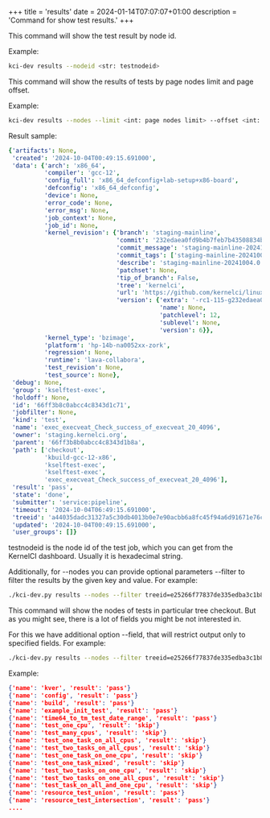 +++
title = 'results'
date = 2024-01-14T07:07:07+01:00
description = 'Command for show test results.'
+++

This command will show the test result by node id.

Example:
```sh
kci-dev results --nodeid <str: testnodeid>
```

This command will show the results of tests by page nodes limit and page offset.

Example:
```sh
kci-dev results --nodes --limit <int: page nodes limit> --offset <int: page nodes offset>
```

Result sample:
```yaml
{'artifacts': None,
 'created': '2024-10-04T00:49:15.691000',
 'data': {'arch': 'x86_64',
          'compiler': 'gcc-12',
          'config_full': 'x86_64_defconfig+lab-setup+x86-board',
          'defconfig': 'x86_64_defconfig',
          'device': None,
          'error_code': None,
          'error_msg': None,
          'job_context': None,
          'job_id': None,
          'kernel_revision': {'branch': 'staging-mainline',
                              'commit': '232edaea0fd9b4b7feb7b43508834bba7e820584',
                              'commit_message': 'staging-mainline-20241004.0',
                              'commit_tags': ['staging-mainline-20241004.0'],
                              'describe': 'staging-mainline-20241004.0',
                              'patchset': None,
                              'tip_of_branch': False,
                              'tree': 'kernelci',
                              'url': 'https://github.com/kernelci/linux.git',
                              'version': {'extra': '-rc1-115-g232edaea0fd9b',
                                          'name': None,
                                          'patchlevel': 12,
                                          'sublevel': None,
                                          'version': 6}},
          'kernel_type': 'bzimage',
          'platform': 'hp-14b-na0052xx-zork',
          'regression': None,
          'runtime': 'lava-collabora',
          'test_revision': None,
          'test_source': None},
 'debug': None,
 'group': 'kselftest-exec',
 'holdoff': None,
 'id': '66ff3b8c0abcc4c8343d1c71',
 'jobfilter': None,
 'kind': 'test',
 'name': 'exec_execveat_Check_success_of_execveat_20_4096',
 'owner': 'staging.kernelci.org',
 'parent': '66ff3b8b0abcc4c8343d1b8a',
 'path': ['checkout',
          'kbuild-gcc-12-x86',
          'kselftest-exec',
          'kselftest-exec',
          'exec_execveat_Check_success_of_execveat_20_4096'],
 'result': 'pass',
 'state': 'done',
 'submitter': 'service:pipeline',
 'timeout': '2024-10-04T06:49:15.691000',
 'treeid': 'a44035dadc31327a5c30db4013b0e7e90acbb6a8fc45f94a6d91671e76cdfd8a',
 'updated': '2024-10-04T00:49:15.691000',
 'user_groups': []}
```

testnodeid is the node id of the test job, which you can get from the KernelCI dashboard. Usually it is hexadecimal string.

Additionally, for --nodes you can provide optional parameters --filter to filter the results by the given key and value. For example:
```sh
./kci-dev.py results --nodes --filter treeid=e25266f77837de335edba3c1b8d2a04edc2bfb195b77c44711d81ebea4494140 --filter kind=test
```
This command will show the nodes of tests in particular tree checkout. But as you might see, there is a lot of fields you might be not
interested in.

For this we have additional option --field, that will restrict output only to specified fields. For example:
```sh
./kci-dev.py results --nodes --filter treeid=e25266f77837de335edba3c1b8d2a04edc2bfb195b77c44711d81ebea4494140 --filter kind=test --field name --field result
```
Example:

```json
{'name': 'kver', 'result': 'pass'}
{'name': 'config', 'result': 'pass'}
{'name': 'build', 'result': 'pass'}
{'name': 'example_init_test', 'result': 'pass'}
{'name': 'time64_to_tm_test_date_range', 'result': 'pass'}
{'name': 'test_one_cpu', 'result': 'skip'}
{'name': 'test_many_cpus', 'result': 'skip'}
{'name': 'test_one_task_on_all_cpus', 'result': 'skip'}
{'name': 'test_two_tasks_on_all_cpus', 'result': 'skip'}
{'name': 'test_one_task_on_one_cpu', 'result': 'skip'}
{'name': 'test_one_task_mixed', 'result': 'skip'}
{'name': 'test_two_tasks_on_one_cpu', 'result': 'skip'}
{'name': 'test_two_tasks_on_one_all_cpus', 'result': 'skip'}
{'name': 'test_task_on_all_and_one_cpu', 'result': 'skip'}
{'name': 'resource_test_union', 'result': 'pass'}
{'name': 'resource_test_intersection', 'result': 'pass'}
....
```
